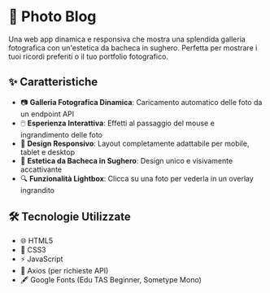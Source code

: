 # 📸 Photo Blog  

Una web app dinamica e responsiva che mostra una splendida galleria fotografica con un'estetica da bacheca in sughero. Perfetta per mostrare i tuoi ricordi preferiti o il tuo portfolio fotografico.  

## ✨ Caratteristiche  

- 📷 **Galleria Fotografica Dinamica**: Caricamento automatico delle foto da un endpoint API  
- 🖱️ **Esperienza Interattiva**: Effetti al passaggio del mouse e ingrandimento delle foto  
- 📱 **Design Responsivo**: Layout completamente adattabile per mobile, tablet e desktop  
- 📌 **Estetica da Bacheca in Sughero**: Design unico e visivamente accattivante  
- 🔍 **Funzionalità Lightbox**: Clicca su una foto per vederla in un overlay ingrandito  

## 🛠️ Tecnologie Utilizzate  

- 🌐 HTML5  
- 🎨 CSS3  
- ⚡ JavaScript  
- 🔗 Axios (per richieste API)  
- 🖋️ Google Fonts (Edu TAS Beginner, Sometype Mono)